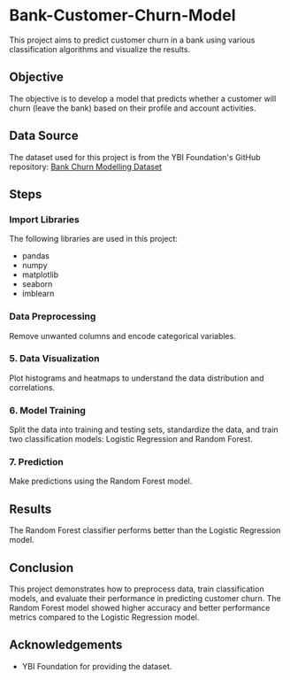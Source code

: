 # Bank-Customer-Churn-Model

This project aims to predict customer churn in a bank using various classification algorithms and visualize the results. 

## Objective
The objective is to develop a model that predicts whether a customer will churn (leave the bank) based on their profile and account activities.

## Data Source
The dataset used for this project is from the YBI Foundation's GitHub repository:
[Bank Churn Modelling Dataset](https://github.com/YBIFoundation/Dataset/raw/main/Bank%20Churn%20Modelling.csv)

## Steps

### Import Libraries
The following libraries are used in this project:
- pandas
- numpy
- matplotlib
- seaborn
- imblearn


### Data Preprocessing
Remove unwanted columns and encode categorical variables.

### 5. Data Visualization
Plot histograms and heatmaps to understand the data distribution and correlations.

### 6. Model Training
Split the data into training and testing sets, standardize the data, and train two classification models: Logistic Regression and Random Forest.

### 7. Prediction
Make predictions using the Random Forest model.

## Results
The Random Forest classifier performs better than the Logistic Regression model. 

## Conclusion
This project demonstrates how to preprocess data, train classification models, and evaluate their performance in predicting customer churn. The Random Forest model showed higher accuracy and better performance metrics compared to the Logistic Regression model.

## Acknowledgements
- YBI Foundation for providing the dataset.
